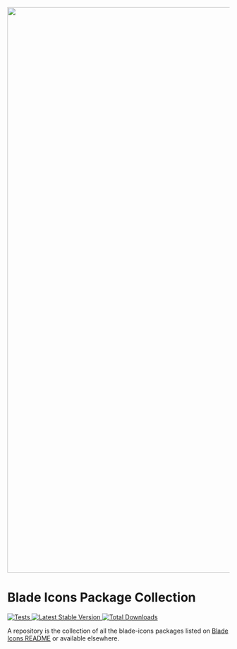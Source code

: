 <p align="center">
    <img src="./socialcard-blade-ikonate.png" width="1280" title="Social Card Blade Ikonate Icons">
</p>

# Blade Icons Package Collection

<a href="https://github.com/codeat3/blade-icons-packages-collection/actions?query=workflow%3ATests">
    <img src="https://github.com/codeat3/blade-icons-packages-collection/workflows/Tests/badge.svg" alt="Tests">
</a>
<a href="https://packagist.org/packages/codeat3/blade-icons-packages-collection">
    <img src="https://img.shields.io/packagist/v/codeat3/blade-icons-packages-collection" alt="Latest Stable Version">
</a>
<a href="https://packagist.org/packages/codeat3/blade-icons-packages-collection">
    <img src="https://img.shields.io/packagist/dt/codeat3/blade-icons-packages-collection" alt="Total Downloads">
</a>

A repository is the collection of all the blade-icons packages listed on [Blade Icons README](https://github.com/blade-ui-kit/blade-icons) or available elsewhere.
